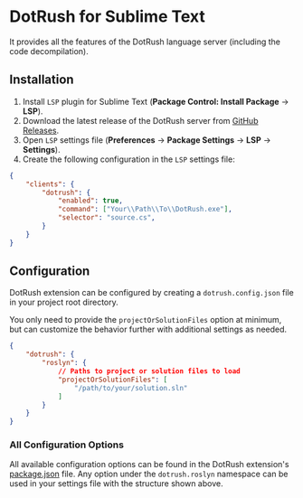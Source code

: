 # DotRush for Sublime Text

It provides all the features of the DotRush language server (including the code decompilation).

## Installation
1. Install `LSP` plugin for Sublime Text (**Package Control: Install Package** -> **LSP**).
2. Download the latest release of the DotRush server from [GitHub Releases](https://github.com/JaneySprings/DotRush/releases).
2. Open `LSP` settings file (**Preferences** -> **Package Settings** -> **LSP** -> **Settings**).
3. Create the following configuration in the `LSP` settings file:
```json
{
	"clients": {
        "dotrush": {
            "enabled": true,
            "command": ["Your\\Path\\To\\DotRush.exe"],
            "selector": "source.cs",
        }
    }
}
```

## Configuration

DotRush extension can be configured by creating a `dotrush.config.json` file in your project root directory. 

You only need to provide the `projectOrSolutionFiles` option at minimum, but can customize the behavior further with additional settings as needed.

```json
{
    "dotrush": {
        "roslyn": {
            // Paths to project or solution files to load
            "projectOrSolutionFiles": [
                "/path/to/your/solution.sln"
            ]
        }
    }
}
```

### All Configuration Options

All available configuration options can be found in the DotRush extension's [package.json](https://github.com/JaneySprings/DotRush/blob/main/package.json) file. Any option under the `dotrush.roslyn` namespace can be used in your settings file with the structure shown above.